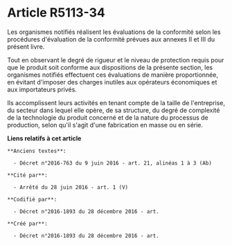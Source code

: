 # Article R5113-34

Les organismes notifiés réalisent les évaluations de la conformité selon les procédures d'évaluation de la conformité prévues
aux annexes II et III du présent livre.

Tout en observant le degré de rigueur et le niveau de protection requis pour que le produit soit conforme aux dispositions de
la présente section, les organismes notifiés effectuent ces évaluations de manière proportionnée, en évitant d'imposer des
charges inutiles aux opérateurs économiques et aux importateurs privés.

Ils accomplissent leurs activités en tenant compte de la taille de l'entreprise, du secteur dans lequel elle opère, de sa
structure, du degré de complexité de la technologie du produit concerné et de la nature du processus de production, selon
qu'il s'agit d'une fabrication en masse ou en série.

**Liens relatifs à cet article**

	**Anciens textes**:

	  - Décret n°2016-763 du 9 juin 2016 - art. 21, alinéas 1 à 3 (Ab)

	**Cité par**:

	  - Arrêté du 28 juin 2016 - art. 1 (V)

	**Codifié par**:

	  - Décret n°2016-1893 du 28 décembre 2016 - art.

	**Créé par**:

	  - Décret n°2016-1893 du 28 décembre 2016 - art.
